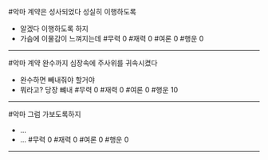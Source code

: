 #악마
계약은 성사되었다
성실히 이행하도록
- 알겠다 이행하도록 하지
- 가슴에 이물감이 느껴지는데
#무력 0
#재력 0
#여론 0
#행운 0

---
#악마 
계약 완수까지 심장속에 주사위를 귀속시켰다
- 완수하면 빼내줘야 할거야
- 뭐라고? 당장 뺴내
#무력 0
#재력 0
#여론 0
#행운 10

---
#악마 
그럼 가보도록하지
- ...
- ...
#무력 0
#재력 0
#여론 0
#행운 0

---
